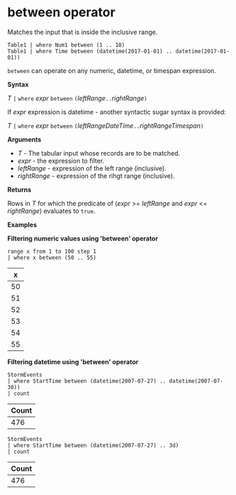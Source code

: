 # between operator

Matches the input that is inside the inclusive range.

    Table1 | where Num1 between (1 .. 10)
    Table1 | where Time between (datetime(2017-01-01) .. datetime(2017-01-01))

`between` can operate on any numeric, datetime, or timespan expression.
 
**Syntax**

*T* `|` `where` *expr* `between` `(`*leftRange*` .. `*rightRange*`)`   
 
If *expr* expression is datetime - another syntactic sugar syntax is provided:

*T* `|` `where` *expr* `between` `(`*leftRangeDateTime*` .. `*rightRangeTimespan*`)`   

**Arguments**

* *T* - The tabular input whose records are to be matched.
* *expr* - the expression to filter.
* *leftRange* - expression of the left range (inclusive).
* *rightRange* - expression of the rihgt range (inclusive).

**Returns**

Rows in *T* for which the predicate of (*expr* >= *leftRange* and *expr* <= *rightRange*) evaluates to `true`.

**Examples**  

**Filtering numeric values using 'between' operator**  


```
range x from 1 to 100 step 1
| where x between (50 .. 55)
```

|x|
|---|
|50|
|51|
|52|
|53|
|54|
|55|

**Filtering datetime using 'between' operator**  



```
StormEvents
| where StartTime between (datetime(2007-07-27) .. datetime(2007-07-30))
| count 
```

|Count|
|---|
|476|



```
StormEvents
| where StartTime between (datetime(2007-07-27) .. 3d)
| count 
```

|Count|
|---|
|476|
